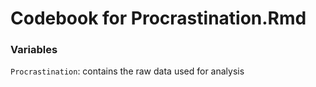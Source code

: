 # Codebook for Procrastination.Rmd  

### Variables
`Procrastination`: contains the raw data used for analysis  
